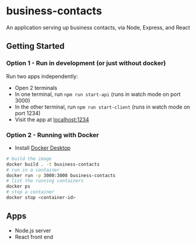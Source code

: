 # business-contacts
An application serving up business contacts, via Node, Express, and React

## Getting Started
### Option 1 - Run in development (or just without docker)
Run two apps independently:
- Open 2 terminals
- In one terminal, run `npm run start-api` (runs in watch mode on port 3000)
- In the other terminal, run `npm run start-client` (runs in watch mode on port 1234)
- Visit the app at [localhost:1234](https://localhost:1234)

### Option 2 - Running with Docker
- Install [Docker Desktop](https://www.docker.com/products/docker-desktop/)
```sh 
# build the image
docker build . -t business-contacts
# run in a container
docker run -p 3000:3000 business-contacts
# list the running containers
docker ps
# stop a container
docker stop <container-id>
```

## Apps
- Node.js server
- React front end


